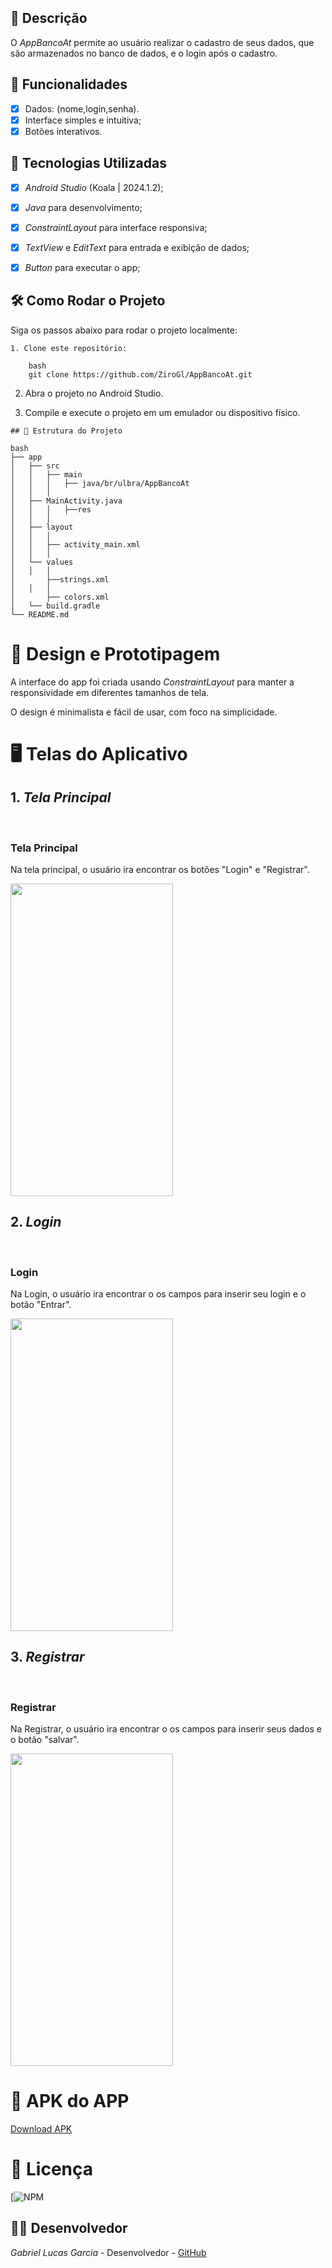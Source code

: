 ## 📱 Descrição

O *AppBancoAt* permite ao usuário realizar o cadastro de seus dados, que são armazenados no banco de dados, e o login após o cadastro. 

## 🔧 Funcionalidades

- [x] Dados: (nome,login,senha).
- [x] Interface simples e intuitiva;
- [x] Botões interativos.

## 🚀 Tecnologias Utilizadas

- [x] *Android Studio* (Koala | 2024.1.2);
- [x] *Java* para desenvolvimento;
- [x] *ConstraintLayout* para interface responsiva;
- [x] *TextView* e *EditText* para entrada e exibição de dados;
- [x] *Button*   para executar o app;


## 🛠️ Como Rodar o Projeto

Siga os passos abaixo para rodar o projeto localmente:
```
1. Clone este repositório:

    bash
    git clone https://github.com/ZiroGl/AppBancoAt.git
```
    

2. Abra o projeto no Android Studio.

3. Compile e execute o projeto em um emulador ou dispositivo físico.

```
## 📂 Estrutura do Projeto

bash
├── app
│   ├── src
│   │   ├── main
│   │   │   ├── java/br/ulbra/AppBancoAt
│   │   │  
│   ├── MainActivity.java        
│   │   │   ├──res
│   │   │  
│   ├── layout
│   │   │  
│   │   ├── activity_main.xml      
│   │   │  
│   └── values
│   │   │  
│       ├──strings.xml                       
│   │   │  
│       ├── colors.xml             
│   └── build.gradle               
└── README.md                      
```


 
# 🎨 Design e Prototipagem
 
A interface do app foi criada usando *ConstraintLayout* para manter a responsividade em diferentes tamanhos de tela.
 
O design é minimalista e fácil de usar, com foco na simplicidade.
 
# 🖥️ Telas do Aplicativo
 
## 1. *Tela Principal*
 <br> <h3> Tela Principal</h3>
Na tela principal, o usuário ira encontrar os botões "Login" e "Registrar".


<img src="https://github.com/user-attachments/assets/57c100f2-6f84-4d68-900c-a433f4ca537e" width="260" height="500"/>

## 2. *Login*
 <br> <h3> Login</h3>
Na Login, o usuário ira encontrar o os campos para inserir seu login e o botão "Entrar".


<img src="https://github.com/user-attachments/assets/e0315897-9d00-4501-9353-e62d8906e6f9" width="260" height="500"/>

## 3. *Registrar*
 <br> <h3> Registrar</h3>
Na Registrar, o usuário ira encontrar o os campos para inserir seus dados e o botão "salvar".


<img src="https://github.com/user-attachments/assets/10cd854e-1833-4007-b0c0-d7e8ec6e7726" width="260" height="500"/>

# 📲 APK do APP 

<a href="https://github.com/ZiroGl/AppBancoAt/blob/main/AppBanco.apk"> Download APK </a>

# 📄 Licença

[![NPM](https://github.com/ZiroGl/AppBancoAt/blob/main/LICENSE)  

## 👨‍💻 Desenvolvedor 

*Gabriel Lucas Garcia* - Desenvolvedor - [GitHub](https://github.com/ZiroGl) 


